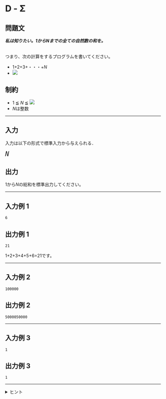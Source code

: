 # D - Σ

## 問題文
***私は知りたい。1からNまでの全ての自然数の和を。***  
<br>

つまり、次の計算をするプログラムを書いてください。  
* 1+2+3+・・・+*N*
* <img src="https://latex.codecogs.com/svg.image?\sum_{k=1}^{n}k" />

## 制約
* 1 ≦ *N* ≦ <img src="https://latex.codecogs.com/svg.image?\10^{5}" />
* *N*は整数
***
## 入力
入力は以下の形式で標準入力から与えられる．

<pre>
<span style="font-size: 150%"><var>N</var>
</pre>
## 出力
1から*N*の総和を標準出力してください。
***
## 入力例 1 
```
6
```
## 出力例 1
```
21
```
1+2+3+4+5+6=21です。
***
## 入力例 2
```
100000
```
## 出力例 2
```
5000050000
```

***
## 入力例 3
```
1
```
## 出力例 3
```
1
```
***

<details>
<summary>ヒント</summary>

for (int i = 1; i < n; i++)は不正解です。なぜなら、i = nの場合i < nを満たしていないため、最後の+Nができていません。
</details>
